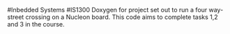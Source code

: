 #Inbedded Systems
#IS1300
Doxygen for project set out to run a four way-street crossing on a Nucleon board. This code aims to complete tasks 1,2 and 3 in the course. 
